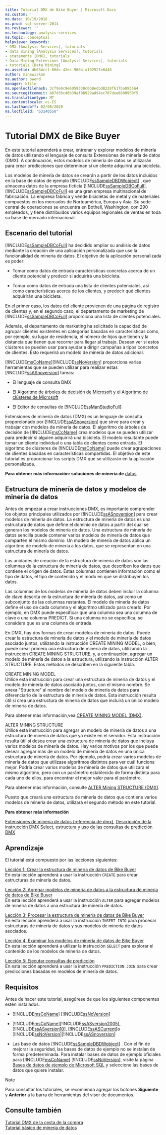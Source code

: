 ```yaml
---
title: Tutorial DMX de Bike Buyer | Microsoft Docs
ms.custom: ''
ms.date: 10/19/2018
ms.prod: sql-server-2014
ms.reviewer: ''
ms.technology: analysis-services
ms.topic: conceptual
helpviewer_keywords:
- DMX [Analysis Services], tutorials
- data mining [Analysis Services], tutorials
- statements [DMX], tutorials
- Data Mining Extensions [Analysis Services], tutorials
- tutorials [Data Mining]
ms.assetid: 4b634cc1-86dc-42ec-9804-a19292fe8448
author: minewiskan
ms.author: owend
manager: kfile
ms.openlocfilehash: 3cf9a0c9e6059330c0b8edbd8228f617ba093564
ms.sourcegitcommit: b87d36c46b39af8b929ad94ec707dee8800950f5
ms.translationtype: MT
ms.contentlocale: es-ES
ms.lasthandoff: 02/08/2020
ms.locfileid: "63140550"
---
```

# <a name="bike-buyer-dmx-tutorial"></a>Tutorial DMX de Bike Buyer
  En este tutorial aprenderá a crear, entrenar y explorar modelos de minería de datos utilizando el lenguaje de consulta Extensiones de minería de datos (DMX). A continuación, estos modelos de minería de datos se utilizarán para crear predicciones que determinan si un cliente adquirirá una bicicleta.  
  
 Los modelos de minería de datos se crearán a partir de los datos incluidos en la base de datos de ejemplo [!INCLUDE[ssSampleDBDWobject](../includes/sssampledbdwobject-md.md)] , que almacena datos de la empresa ficticia [!INCLUDE[ssSampleDBCoFull](../includes/sssampledbcofull-md.md)]. 
  [!INCLUDE[ssSampleDBCoFull](../includes/sssampledbcofull-md.md)] es una gran empresa multinacional de fabricación. La empresa fabrica y vende bicicletas de metal y de materiales compuestos en los mercados de Norteamérica, Europa y Asia. Su sede central de operaciones se encuentra en Bothell, Washington, con 290 empleados, y tiene distribuidos varios equipos regionales de ventas en toda su base de mercado internacional.  
  
## <a name="tutorial-scenario"></a>Escenario del tutorial  
 
  [!INCLUDE[ssSampleDBCoFull](../includes/sssampledbcofull-md.md)] ha decidido ampliar su análisis de datos mediante la creación de una aplicación personalizada que use la funcionalidad de minería de datos. El objetivo de la aplicación personalizada es poder:  
  
-   Tomar como datos de entrada características concretas acerca de un cliente potencial y predecir si adquirirá una bicicleta.  
  
-   Tomar como datos de entrada una lista de clientes potenciales, así como características acerca de los clientes, y predecir qué clientes adquirirán una bicicleta.  
  
 En el primer caso, los datos del cliente provienen de una página de registro de clientes y, en el segundo caso, el departamento de marketing de [!INCLUDE[ssSampleDBCoFull](../includes/sssampledbcofull-md.md)] proporciona una lista de clientes potenciales.  
  
 Además, el departamento de marketing ha solicitado la capacidad de agrupar clientes existentes en categorías basadas en características como, por ejemplo, su lugar de residencia, el número de hijos que tienen y la distancia que tienen que recorrer para llegar al trabajo. Desean ver si estos clústeres se pueden usar para ayudar a dirigir campañas a tipos concretos de clientes. Esto requerirá un modelo de minería de datos adicional.  
  
 [!INCLUDE[msCoName](../includes/msconame-md.md)][!INCLUDE[ssNoVersion](../includes/ssnoversion-md.md)] proporciona varias herramientas que se pueden utilizar para realizar estas [!INCLUDE[ssASnoversion](../includes/ssasnoversion-md.md)] tareas:  
  
-   El lenguaje de consulta DMX  
  
-   El [Algoritmo de árboles de decisión de Microsoft](../../2014/analysis-services/data-mining/microsoft-decision-trees-algorithm.md) y el [Algoritmo de clústeres de Microsoft](../../2014/analysis-services/data-mining/microsoft-clustering-algorithm.md)  
  
-   El Editor de consultas de [!INCLUDE[ssManStudioFull](../includes/ssmanstudiofull-md.md)]  
  
 Extensiones de minería de datos (DMX) es un lenguaje de consulta proporcionado por [!INCLUDE[ssASnoversion](../includes/ssasnoversion-md.md)] que sirve para crear y trabajar con modelos de minería de datos. El algoritmo de árboles de decisión de [!INCLUDE[msCoName](../includes/msconame-md.md)] crea modelos que se pueden utilizar para predecir si alguien adquirirá una bicicleta. El modelo resultante puede tomar un cliente individual o una tabla de clientes como entrada. El algoritmo de clústeres de [!INCLUDE[msCoName](../includes/msconame-md.md)] puede crear agrupaciones de clientes basadas en características compartidas. El objetivo de este tutorial es proporcionar los scripts DMX que se utilizarán en la aplicación personalizada.  
  
 **Para obtener más información: soluciones de minería de** [datos](../../2014/analysis-services/data-mining/data-mining-solutions.md)  
  
## <a name="mining-structure-and-mining-models"></a>Estructura de minería de datos y modelos de minería de datos  
 Antes de empezar a crear instrucciones DMX, es importante comprender los objetos principales utilizados por [!INCLUDE[ssASnoversion](../includes/ssasnoversion-md.md)] para crear modelos de minería de datos. La estructura de minería de datos es una estructura de datos que define el dominio de datos a partir del cual se generan los modelos de minería de datos. Una estructura de minería de datos sencilla puede contener varios modelos de minería de datos que comparten el mismo dominio. Un modelo de minería de datos aplica un algoritmo de modelo de minería a los datos, que se representan en una estructura de minería de datos.  
  
 Las unidades de creación de la estructura de minería de datos son las columnas de la estructura de minería de datos, que describen los datos que contiene el origen de datos. Estas columnas contienen información como el tipo de datos, el tipo de contenido y el modo en que se distribuyen los datos.  
  
 Las columnas de los modelos de minería de datos deben incluir la columna de clave descrita en la estructura de minería de datos, así como un subconjunto de las columnas restantes. El modelo de minería de datos define el uso de cada columna y el algoritmo utilizado para crearlo. Por ejemplo, en DMX puede especificar que una columna sea una columna de clave o una columna PREDICT. Si una columna no se especifica, se considera que es una columna de entrada.  
  
 En DMX, hay dos formas de crear modelos de minería de datos. Puede crear la estructura de minería de datos y el modelo de minería de datos asociado juntos, utilizando la instrucción CREATE MINING MODEL, o bien, puede crear primero una estructura de minería de datos, utilizando la instrucción CREATE MINING STRUCTURE, y, a continuación, agregar un modelo de minería de datos a la estructura, utilizando la instrucción ALTER STRUCTURE. Estos métodos se describen en la siguiente tabla.  
  
 CREATE MINING MODEL  
 Utilice esta instrucción para crear una estructura de minería de datos y el modelo de minería de datos asociado juntos, con el mismo nombre. Se anexa "Structure" al nombre del modelo de minería de datos para diferenciarlo de la estructura de minería de datos. Esta instrucción resulta útil si crea una estructura de minería de datos que incluirá un único modelo de minería de datos.  
  
 Para obtener más información,vea [CREATE MINING MODEL &#40;DMX&#41;](/sql/dmx/create-mining-model-dmx).  
  
 ALTER MINING STRUCTURE  
 Utilice esta instrucción para agregar un modelo de minería de datos a una estructura de minería de datos que ya existe en el servidor. Esta instrucción resulta útil si desea crear una estructura de minería de datos que incluya varios modelos de minería de datos. Hay varios motivos por los que puede desear agregar más de un modelo de minería de datos en una única estructura de minería de datos. Por ejemplo, podría crear varios modelos de minería de datos que utilizase algoritmos distintos para ver cuál funciona mejor. Podría crear varios modelos de minería de datos que utilizara el mismo algoritmo, pero con un parámetro establecido de forma distinta para cada uno de ellos, para encontrar el mejor valor para el parámetro.  
  
 Para obtener más información, consulte [ALTER Mining STRUCTURE &#40;DMX&#41;](/sql/dmx/alter-mining-structure-dmx?view=sql-server-2016).  
  
 Puesto que creará una estructura de minería de datos que contiene varios modelos de minería de datos, utilizará el segundo método en este tutorial.  
  
 **Para obtener más información**  
  
 [Extensiones de minería de datos &#40;referencia de dmx&#41;](/sql/dmx/data-mining-extensions-dmx-reference), [Descripción de la instrucción DMX Select](/sql/dmx/understanding-the-dmx-select-statement), [estructura y uso de las consultas de predicción DMX](/sql/dmx/structure-and-usage-of-dmx-prediction-queries)  
  
## <a name="what-you-will-learn"></a>Aprendizaje  
 El tutorial está compuesto por las lecciones siguientes:  
  
 [Lección 1: Crear la estructura de minería de datos de Bike Buyer](../../2014/tutorials/lesson-1-creating-the-bike-buyer-mining-structure.md)  
 En esta lección aprenderá a usar la instrucción `CREATE` para crear estructuras de minería de datos.  
  
 [Lección 2: Agregar modelos de minería de datos a la estructura de minería de datos de Bike Buyer](../../2014/tutorials/lesson-2-adding-mining-models-to-the-bike-buyer-mining-structure.md)  
 En esta lección aprenderá a usar la instrucción `ALTER` para agregar modelos de minería de datos a una estructura de minería de datos.  
  
 [Lección 3: Procesar la estructura de minería de datos de Bike Buyer](../../2014/tutorials/lesson-3-processing-the-bike-buyer-mining-structure.md)  
 En esta lección aprenderá a usar la instrucción `INSERT INTO` para procesar estructuras de minería de datos y sus modelos de minería de datos asociados.  
  
 [Lección 4: Examinar los modelos de minería de datos de Bike Buyer](../../2014/tutorials/lesson-4-browsing-the-bike-buyer-mining-models.md)  
 En esta lección aprenderá a utilizar la instrucción `SELECT` para explorar el contenido de los modelos de minería de datos.  
  
 [Lección 5: Ejecutar consultas de predicción](../../2014/tutorials/lesson-5-executing-prediction-queries.md)  
 En esta lección aprenderá a usar la instrucción `PREDICTION JOIN` para crear predicciones basadas en modelos de minería de datos.  
  
## <a name="requirements"></a>Requisitos  
 Antes de hacer este tutorial, asegúrese de que los siguientes componentes estén instalados:  
  
-   [!INCLUDE[msCoName](../includes/msconame-md.md)] [!INCLUDE[ssNoVersion](../includes/ssnoversion-md.md)]  
  
-   [!INCLUDE[msCoName](../includes/msconame-md.md)][!INCLUDE[ssASversion2005](../includes/ssasversion2005-md.md)], [!INCLUDE[ssASversion10](../includes/ssasversion10-md.md)], [!INCLUDE[ssASCurrent](../includes/ssascurrent-md.md)]o [!INCLUDE[ssNoVersion](../includes/ssnoversion-md.md)][!INCLUDE[ssASnoversion](../includes/ssasnoversion-md.md)]  
  
-   Las base de datos [!INCLUDE[ssSampleDBDWobject](../includes/sssampledbdwobject-md.md)] . Con el fin de mejorar la seguridad, las bases de datos de ejemplo no se instalan de forma predeterminada. Para instalar bases de datos de ejemplo oficiales para [!INCLUDE[msCoName](../includes/msconame-md.md)] [!INCLUDE[ssNoVersion](../includes/ssnoversion-md.md)], visite la página [Bases de datos de ejemplo de Microsoft SQL](https://go.microsoft.com/fwlink/?LinkId=88417) y seleccione las bases de datos que quiere instalar.  
  
> [!NOTE]  
>  Para consultar los tutoriales, se recomienda agregar los botones **Siguiente** y **Anterior** a la barra de herramientas del visor de documentos.  
  
## <a name="see-also"></a>Consulte también  
 [Tutorial DMX de la cesta de la compra](../../2014/tutorials/market-basket-dmx-tutorial.md)   
 [Tutorial básico de minería de datos](../../2014/tutorials/basic-data-mining-tutorial.md)  
  
  

